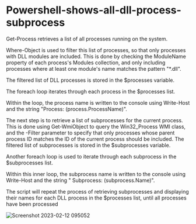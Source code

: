 # Powershell-shows-all-dll-process-subprocess
Get-Process retrieves a list of all processes running on the system.

Where-Object is used to filter this list of processes, so that only processes with DLL modules are included. This is done by checking the ModuleName property of each process's Modules collection, and only including processes where at least one module's name matches the pattern "*.dll".

The filtered list of DLL processes is stored in the $processes variable.

The foreach loop iterates through each process in the $processes list.

Within the loop, the process name is written to the console using Write-Host and the string "Process: $($process.ProcessName)".

The next step is to retrieve a list of subprocesses for the current process. This is done using Get-WmiObject to query the Win32_Process WMI class, and the -Filter parameter to specify that only processes whose parent process ID matches the ID of the current process should be included. The filtered list of subprocesses is stored in the $subprocesses variable.

Another foreach loop is used to iterate through each subprocess in the $subprocesses list.

Within this inner loop, the subprocess name is written to the console using Write-Host and the string " Subprocess: $($subprocess.Name)".

The script will repeat the process of retrieving subprocesses and displaying their names for each DLL process in the $processes list, until all processes have been processed

![Screenshot 2023-02-12 095052](https://user-images.githubusercontent.com/76062472/218299912-b5d21f89-7432-4342-b877-1dd2d1d1b4c6.png)
